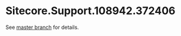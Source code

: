 # Sitecore.Support.108942.372406

See [master branch](https://github.com/sitecoresupport/Sitecore.Support.108942.372406) for details.